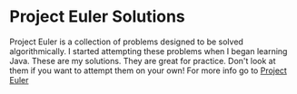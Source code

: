 # Project Euler Solutions

Project Euler is a collection of problems designed to be solved algorithmically. 
I started attempting these problems when I began learning Java. These are my solutions.
They are great for practice. Don't look at them if you want to attempt them on your own!
For more info go to <a href="http://www.projecteuler.net">Project Euler</a>